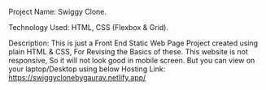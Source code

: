 Project Name: Swiggy Clone.

Technology Used: HTML, CSS (Flexbox & Grid).


Description: This is just a Front End Static Web Page Project created using plain HTML & CSS, For Revising the Basics of these. 
This website is not responsive, So it will not look good in mobile screen. But you can view on your laptop/Desktop using below Hosting Link: 
https://swiggyclonebygaurav.netlify.app/ 
